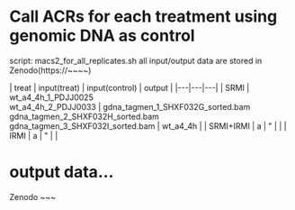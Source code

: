# Call ACRs for each treatment using genomic DNA as control

script: macs2_for_all_replicates.sh
all input/output data are stored in Zenodo(https://~~~~)

| treat  | input(treat)  | input(control) |  output  |
|---|---|---|
| SRMI  | wt_a4_4h_1_PDJJ0025 <br> wt_a4_4h_2_PDJJ0033 | gdna_tagmen_1_SHXF032G_sorted.bam <br> gdna_tagmen_2_SHXF032H_sorted.bam <br> gdna_tagmen_3_SHXF032I_sorted.bam | wt_a4_4h |
| SRMI+IRMI  |  a |  " | |
| IRMI  |  a | "  | |

# output data...

Zenodo ~~~
